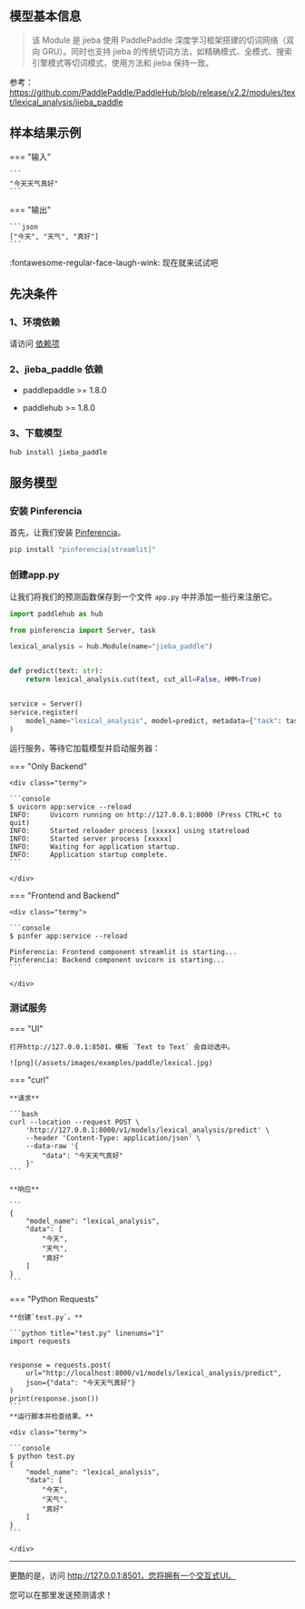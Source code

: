 

## 模型基本信息

> 该 Module 是 jieba 使用 PaddlePaddle 深度学习框架搭建的切词网络（双向 GRU）。同时也支持 jieba 的传统切词方法，如精确模式、全模式、搜索引擎模式等切词模式，使用方法和 jieba 保持一致。

参考：https://github.com/PaddlePaddle/PaddleHub/blob/release/v2.2/modules/text/lexical_analysis/jieba_paddle


## 样本结果示例

=== "输入"

    ```
    "今天天气真好"
    ```
=== "输出"

    ```json
    ["今天", "天气", "真好"]
    ```

:fontawesome-regular-face-laugh-wink: 现在就来试试吧


## 先决条件

### 1、环境依赖

请访问 [依赖项](../../../dependencies/)

### 2、jieba_paddle 依赖

- paddlepaddle >= 1.8.0

- paddlehub >= 1.8.0

### 3、下载模型

```bash
hub install jieba_paddle
```


## 服务模型

### 安装 Pinferencia

首先，让我们安装 [Pinferencia](https://github.com/underneathall/pinferencia)。

```bash
pip install "pinferencia[streamlit]"
```

### 创建app.py

让我们将我们的预测函数保存到一个文件 `app.py` 中并添加一些行来注册它。

```python title="app.py" linenums="1"
import paddlehub as hub

from pinferencia import Server, task

lexical_analysis = hub.Module(name="jieba_paddle")


def predict(text: str):
    return lexical_analysis.cut(text, cut_all=False, HMM=True)


service = Server()
service.register(
    model_name="lexical_analysis", model=predict, metadata={"task": task.TEXT_TO_TEXT}
)


```


运行服务，等待它加载模型并启动服务器：

=== "Only Backend"

    <div class="termy">

    ```console
    $ uvicorn app:service --reload
    INFO:     Uvicorn running on http://127.0.0.1:8000 (Press CTRL+C to quit)
    INFO:     Started reloader process [xxxxx] using statreload
    INFO:     Started server process [xxxxx]
    INFO:     Waiting for application startup.
    INFO:     Application startup complete.
    ```

    </div>

=== "Frontend and Backend"

    <div class="termy">

    ```console
    $ pinfer app:service --reload

    Pinferencia: Frontend component streamlit is starting...
    Pinferencia: Backend component uvicorn is starting...
    ```

    </div>


### 测试服务

=== "UI"

    打开http://127.0.0.1:8501，模板 `Text to Text` 会自动选中。

    ![png](/assets/images/examples/paddle/lexical.jpg)

=== "curl"

    **请求**

    ```bash
    curl --location --request POST \
        'http://127.0.0.1:8000/v1/models/lexical_analysis/predict' \
        --header 'Content-Type: application/json' \
        --data-raw '{
            "data": "今天天气真好"
        }'
    ```

    **响应**

    ```
    {
        "model_name": "lexical_analysis",
        "data": [
            "今天",
            "天气",
            "真好"
        ]
    }
    ```


=== "Python Requests"

    **创建`test.py`。**

    ```python title="test.py" linenums="1"
    import requests


    response = requests.post(
        url="http://localhost:8000/v1/models/lexical_analysis/predict",
        json={"data": "今天天气真好"}
    )
    print(response.json())
    ```
    **运行脚本并检查结果。**

    <div class="termy">

    ```console
    $ python test.py
    {
        "model_name": "lexical_analysis",
        "data": [
            "今天",
            "天气",
            "真好"
        ]
    }
    ```

    </div>

---

更酷的是，访问 http://127.0.0.1:8501，您将拥有一个交互式UI。

您可以在那里发送预测请求！
